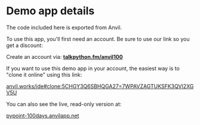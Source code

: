 # Demo app details

The code included here is exported from Anvil.

To use this app, you'll first need an account. Be sure to use our link so you get a discount:

Create an account via: [**talkpython.fm/anvil100**](https://talkpython.fm/anvil100)

If you want to use this demo app in your account, the easiest way is to "clone it online" using this link:

[anvil.works/ide#clone:5CHGY3Q6SBHQGA27=7WPAVZAGTUKSFK3QVI2XGV5U](https://anvil.works/ide#clone:5CHGY3Q6SBHQGA27=7WPAVZAGTUKSFK3QVI2XGV5U)

You can also see the live, read-only version at:

[pypoint-100days.anvilapp.net](https://pypoint-100days.anvilapp.net/)
